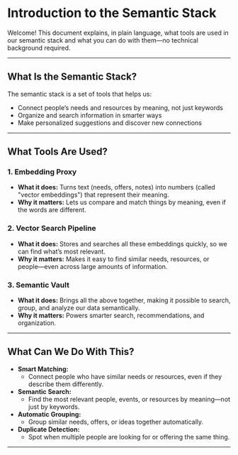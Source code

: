 # Introduction to the Semantic Stack

Welcome! This document explains, in plain language, what tools are used in our semantic stack and what you can do with them—no technical background required.

---

## What Is the Semantic Stack?

The semantic stack is a set of tools that helps us:
- Connect people’s needs and resources by meaning, not just keywords
- Organize and search information in smarter ways
- Make personalized suggestions and discover new connections

---

## What Tools Are Used?

### 1. **Embedding Proxy**
- **What it does:** Turns text (needs, offers, notes) into numbers (called "vector embeddings") that represent their meaning.
- **Why it matters:** Lets us compare and match things by meaning, even if the words are different.

### 2. **Vector Search Pipeline**
- **What it does:** Stores and searches all these embeddings quickly, so we can find what’s most relevant.
- **Why it matters:** Makes it easy to find similar needs, resources, or people—even across large amounts of information.

### 3. **Semantic Vault**
- **What it does:** Brings all the above together, making it possible to search, group, and analyze our data semantically.
- **Why it matters:** Powers smarter search, recommendations, and organization.

---

## What Can We Do With This?

- **Smart Matching:**
  - Connect people who have similar needs or resources, even if they describe them differently.
- **Semantic Search:**
  - Find the most relevant people, events, or resources by meaning—not just by keywords.
- **Automatic Grouping:**
  - Group similar needs, offers, or ideas together automatically.
- **Duplicate Detection:**
  - Spot when multiple people are looking for or offering the same thing.

---
